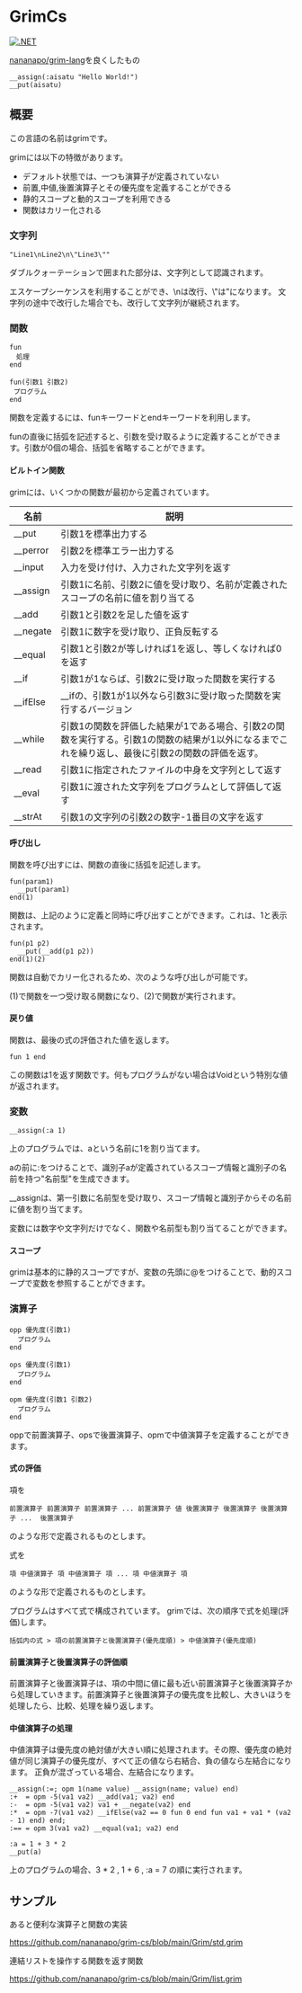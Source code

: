 # GrimCs
 

[![.NET](https://github.com/nananapo/grim-cs/actions/workflows/dotnet.yml/badge.svg)](https://github.com/nananapo/grim-cs/actions/workflows/dotnet.yml)

[nananapo/grim-lang](https://github.com/nananapo/grim-lang)を良くしたもの

```
__assign(:aisatu "Hello World!")
__put(aisatu)
```

## 概要

この言語の名前はgrimです。

grimには以下の特徴があります。

* デフォルト状態では、一つも演算子が定義されていない
* 前置,中値,後置演算子とその優先度を定義することができる
* 静的スコープと動的スコープを利用できる
* 関数はカリー化される

### 文字列
```
"Line1\nLine2\n\"Line3\""
```
ダブルクォーテーションで囲まれた部分は、文字列として認識されます。

エスケープシーケンスを利用することができ、\\nは改行、\\"は"になります。
文字列の途中で改行した場合でも、改行して文字列が継続されます。

### 関数
```
fun
　処理
end

fun(引数1 引数2)
 プログラム
end
```
関数を定義するには、funキーワードとendキーワードを利用します。

funの直後に括弧を記述すると、引数を受け取るように定義することができます。引数が0個の場合、括弧を省略することができます。

#### ビルトイン関数

grimには、いくつかの関数が最初から定義されています。

| 名前     | 説明                                                         |
| -------- | ------------------------------------------------------------ |
| __put    | 引数1を標準出力する                                          |
| __perror | 引数2を標準エラー出力する                                    |
| __input  | 入力を受け付け、入力された文字列を返す                       |
| __assign | 引数1に名前、引数2に値を受け取り、名前が定義されたスコープの名前に値を割り当てる |
| __add    | 引数1と引数2を足した値を返す                                 |
| __negate | 引数1に数字を受け取り、正負反転する                          |
| __equal  | 引数1と引数2が等しければ1を返し、等しくなければ0を返す       |
| __if     | 引数1が1ならば、引数2に受け取った関数を実行する            |
| __ifElse | __ifの、引数1が1以外なら引数3に受け取った関数を実行するバージョン | 
| __while  | 引数1の関数を評価した結果が1である場合、引数2の関数を実行する。引数1の関数の結果が1以外になるまでこれを繰り返し、最後に引数2の関数の評価を返す。| 
| __read   | 引数1に指定されたファイルの中身を文字列として返す | 
| __eval   | 引数1に渡された文字列をプログラムとして評価して返す | 
| __strAt  | 引数1の文字列の引数2の数字-1番目の文字を返す |

#### 呼び出し

関数を呼び出すには、関数の直後に括弧を記述します。

```
fun(param1)
  __put(param1)
end(1)
```

関数は、上記のように定義と同時に呼び出すことができます。これは、1と表示されます。

```
fun(p1 p2)
  __put(__add(p1 p2))
end(1)(2)
```
関数は自動でカリー化されるため、次のような呼び出しが可能です。

(1)で関数を一つ受け取る関数になり、(2)で関数が実行されます。
#### 戻り値

関数は、最後の式の評価された値を返します。

```
fun 1 end
```

この関数は1を返す関数です。何もプログラムがない場合はVoidという特別な値が返されます。

### 変数

```
__assign(:a 1)
```

上のプログラムでは、aという名前に1を割り当てます。

aの前に:をつけることで、識別子aが定義されているスコープ情報と識別子の名前を持つ\"名前型\"を生成できます。

__assignは、第一引数に名前型を受け取り、スコープ情報と識別子からその名前に値を割り当てます。

変数には数字や文字列だけでなく、関数や名前型も割り当てることができます。

#### スコープ

grimは基本的に静的スコープですが、変数の先頭に@をつけることで、動的スコープで変数を参照することができます。

### 演算子

```
opp 優先度(引数1)
  プログラム
end

ops 優先度(引数1)
  プログラム
end

opm 優先度(引数1 引数2)
  プログラム
end
```

oppで前置演算子、opsで後置演算子、opmで中値演算子を定義することができます。

#### 式の評価

項を
```
前置演算子 前置演算子 前置演算子 ... 前置演算子 値 後置演算子 後置演算子 後置演算子 ...  後置演算子
```
のような形で定義されるものとします。

式を
```
項 中値演算子 項 中値演算子 項 ... 項 中値演算子 項
```
のような形で定義されるものとします。

プログラムはすべて式で構成されています。
grimでは、次の順序で式を処理(評価)します。
```
括弧内の式 > 項の前置演算子と後置演算子(優先度順) > 中値演算子(優先度順)
```

#### 前置演算子と後置演算子の評価順

前置演算子と後置演算子は、項の中間に値に最も近い前置演算子と後置演算子から処理していきます。前置演算子と後置演算子の優先度を比較し、大きいほうを処理したら、比較、処理を繰り返します。

#### 中値演算子の処理

中値演算子は優先度の絶対値が大きい順に処理されます。その際、優先度の絶対値が同じ演算子の優先度が、すべて正の値なら右結合、負の値なら左結合になります。
正負が混ざっている場合、左結合になります。

```
__assign(:=; opm 1(name value) __assign(name; value) end)
:+  = opm -5(va1 va2) __add(va1; va2) end
:-  = opm -5(va1 va2) va1 + __negate(va2) end
:*  = opm -7(va1 va2) __ifElse(va2 == 0 fun 0 end fun va1 + va1 * (va2 - 1) end) end;
:== = opm 3(va1 va2) __equal(va1; va2) end

:a = 1 + 3 * 2
__put(a)
```

上のプログラムの場合、3 \* 2 , 1 + 6 , \:a = 7 の順に実行されます。

## サンプル

あると便利な演算子と関数の実装

https://github.com/nananapo/grim-cs/blob/main/Grim/std.grim

連結リストを操作する関数を返す関数

https://github.com/nananapo/grim-cs/blob/main/Grim/list.grim
